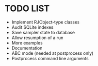 # TODO LIST

  * Implement RJObject-type classes
  * Audit SQLite indexes
  * Save sampler state to database
  * Allow resumption of a run
  * More examples
  * Documentation
  * ABC mode (needed at postprocess only)
  * Postprocess command line arguments

